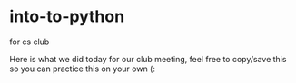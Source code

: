 # into-to-python
for cs club

Here is what we did today for our club meeting, feel free to copy/save this so you can practice this on your own (:
